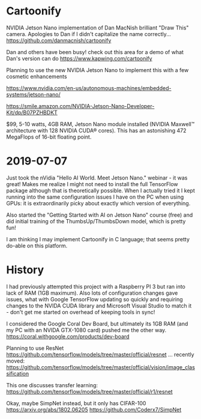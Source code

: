 # Cartoonify
NVIDIA Jetson Nano implementation of Dan MacNish brilliant "Draw This" camera.
Apologies to Dan if I didn't capitalize the name correctly...
https://github.com/danmacnish/cartoonify

Dan and others have been busy! check out this area for a demo of what Dan's version can do
https://www.kapwing.com/cartoonify

Planning to use the new NVIDIA Jetson Nano to implement this with a few cosmetic enhancements

https://www.nvidia.com/en-us/autonomous-machines/embedded-systems/jetson-nano/

https://smile.amazon.com/NVIDIA-Jetson-Nano-Developer-Kit/dp/B07PZHBDKT

$99, 5-10 watts, 4GB RAM, Jetson Nano module installed (NVIDIA Maxwell™ architecture with 128 NVIDIA CUDA® cores). This has an astonishing 472 MegaFlops of 16-bit floating point.

# 2019-07-07

Just took the nVidia "Hello AI World. Meet Jetson Nano." webinar - it was great! Makes me realize I might not need to install the full TensorFlow package although that is theoretically possible. When I actually tried it I kept running into the same configuration issues I have on the PC when using GPUs: it is extraordinarily picky about exactly which version of everything.

Also started the "Getting Started with AI on Jetson Nano" course (free) and did initial training of the ThumbsUp/ThumbsDown model, which is pretty fun!

I am thinking I may implement Cartoonify in C language; that seems pretty do-able on this platform.

# History

I had previously attempted this project with a Raspberry PI 3 but ran into lack of RAM (1GB maximum).
Also lots of configuration changes gave issues, what with Google TensorFlow updating so quickly and requiring changes to the NVIDA CUDA library and Microsoft Visual Studio to match it - don't get me started on overhead of keeping tools in sync!

I considered the Google Coral Dev Board, but ultimately its 1GB RAM (and my PC with an NVIDA GTX-1080 card) pushed me the other way.
https://coral.withgoogle.com/products/dev-board

Planning to use ResNet
https://github.com/tensorflow/models/tree/master/official/resnet
... recently moved:
https://github.com/tensorflow/models/tree/master/official/vision/image_classification

This one discusses transfer learning:
https://github.com/tensorflow/models/tree/master/official/r1/resnet

Okay, maybe SimpNet instead, but it only has CIFAR-100
https://arxiv.org/abs/1802.06205
https://github.com/Coderx7/SimpNet
